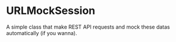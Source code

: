 # URLMockSession
A simple class that make REST API requests and mock these datas automatically (if you wanna).
